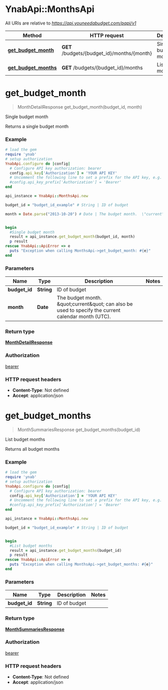 # YnabApi::MonthsApi

All URIs are relative to *https://api.youneedabudget.com/papi/v1*

Method | HTTP request | Description
------------- | ------------- | -------------
[**get_budget_month**](MonthsApi.md#get_budget_month) | **GET** /budgets/{budget_id}/months/{month} | Single budget month
[**get_budget_months**](MonthsApi.md#get_budget_months) | **GET** /budgets/{budget_id}/months | List budget months


# **get_budget_month**
> MonthDetailResponse get_budget_month(budget_id, month)

Single budget month

Returns a single budget month

### Example
```ruby
# load the gem
require 'ynab'
# setup authorization
YnabApi.configure do |config|
  # Configure API key authorization: bearer
  config.api_key['Authorization'] = 'YOUR API KEY'
  # Uncomment the following line to set a prefix for the API key, e.g. 'Bearer' (defaults to nil)
  #config.api_key_prefix['Authorization'] = 'Bearer'
end

api_instance = YnabApi::MonthsApi.new

budget_id = "budget_id_example" # String | ID of budget

month = Date.parse("2013-10-20") # Date | The budget month.  \"current\" can also be used to specify the current calendar month (UTC).


begin
  #Single budget month
  result = api_instance.get_budget_month(budget_id, month)
  p result
rescue YnabApi::ApiError => e
  puts "Exception when calling MonthsApi->get_budget_month: #{e}"
end
```

### Parameters

Name | Type | Description  | Notes
------------- | ------------- | ------------- | -------------
 **budget_id** | **String**| ID of budget | 
 **month** | **Date**| The budget month.  \&quot;current\&quot; can also be used to specify the current calendar month (UTC). | 

### Return type

[**MonthDetailResponse**](MonthDetailResponse.md)

### Authorization

[bearer](../README.md#bearer)

### HTTP request headers

 - **Content-Type**: Not defined
 - **Accept**: application/json



# **get_budget_months**
> MonthSummariesResponse get_budget_months(budget_id)

List budget months

Returns all budget months

### Example
```ruby
# load the gem
require 'ynab'
# setup authorization
YnabApi.configure do |config|
  # Configure API key authorization: bearer
  config.api_key['Authorization'] = 'YOUR API KEY'
  # Uncomment the following line to set a prefix for the API key, e.g. 'Bearer' (defaults to nil)
  #config.api_key_prefix['Authorization'] = 'Bearer'
end

api_instance = YnabApi::MonthsApi.new

budget_id = "budget_id_example" # String | ID of budget


begin
  #List budget months
  result = api_instance.get_budget_months(budget_id)
  p result
rescue YnabApi::ApiError => e
  puts "Exception when calling MonthsApi->get_budget_months: #{e}"
end
```

### Parameters

Name | Type | Description  | Notes
------------- | ------------- | ------------- | -------------
 **budget_id** | **String**| ID of budget | 

### Return type

[**MonthSummariesResponse**](MonthSummariesResponse.md)

### Authorization

[bearer](../README.md#bearer)

### HTTP request headers

 - **Content-Type**: Not defined
 - **Accept**: application/json



